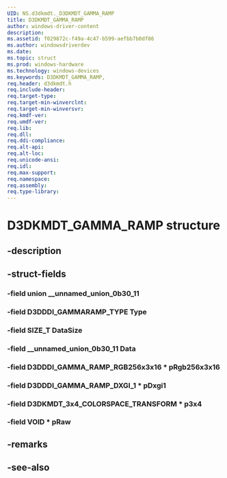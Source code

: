 ```yaml
---
UID: NS.d3dkmdt._D3DKMDT_GAMMA_RAMP
title: D3DKMDT_GAMMA_RAMP
author: windows-driver-content
description: 
ms.assetid: f029872c-f49a-4c47-b599-aefbb7b0df86
ms.author: windowsdriverdev
ms.date: 
ms.topic: struct
ms.prod: windows-hardware
ms.technology: windows-devices
ms.keywords: D3DKMDT_GAMMA_RAMP, 
req.header: d3dkmdt.h
req.include-header:
req.target-type:
req.target-min-winverclnt:
req.target-min-winversvr:
req.kmdf-ver:
req.umdf-ver:
req.lib:
req.dll:
req.ddi-compliance:
req.alt-api:
req.alt-loc:
req.unicode-ansi:
req.idl:
req.max-support:
req.namespace:
req.assembly:
req.type-library:
---
```


# D3DKMDT_GAMMA_RAMP structure

## -description



## -struct-fields

### -field union __unnamed_union_0b30_11			
 	
### -field D3DDDI_GAMMARAMP_TYPE Type			
 	
### -field SIZE_T DataSize			
 	
### -field __unnamed_union_0b30_11 Data			
 	
### -field D3DDDI_GAMMA_RAMP_RGB256x3x16 * pRgb256x3x16			
 	
### -field D3DDDI_GAMMA_RAMP_DXGI_1 * pDxgi1			
 	
### -field D3DKMDT_3x4_COLORSPACE_TRANSFORM * p3x4			
 	
### -field VOID * pRaw			
 	
## -remarks

## -see-also